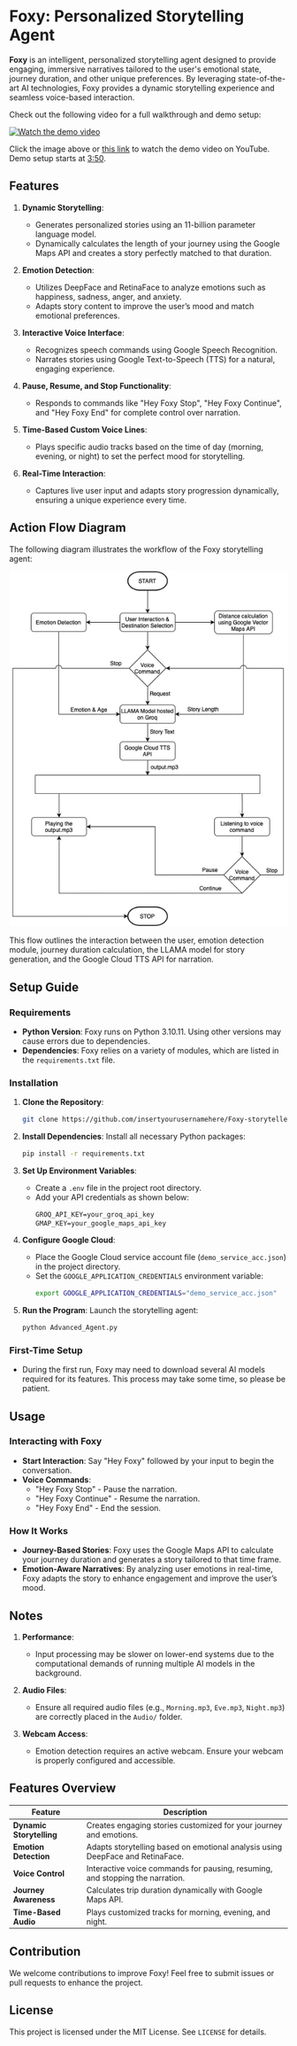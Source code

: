 
# Foxy: Personalized Storytelling Agent

**Foxy** is an intelligent, personalized storytelling agent designed to provide engaging, immersive narratives tailored to the user's emotional state, journey duration, and other unique preferences. By leveraging state-of-the-art AI technologies, Foxy provides a dynamic storytelling experience and seamless voice-based interaction.

Check out the following video for a full walkthrough and demo setup:

[![Watch the demo video](https://img.youtube.com/vi/TFBQvUPwpUY/0.jpg)](https://youtu.be/TFBQvUPwpUY)

Click the image above or [this link](https://youtu.be/TFBQvUPwpUY) to watch the demo video on YouTube. Demo setup starts at [3:50](https://youtu.be/TFBQvUPwpUY?feature=shared&t=230).

## Features

1. **Dynamic Storytelling**:
   - Generates personalized stories using an 11-billion parameter language model.
   - Dynamically calculates the length of your journey using the Google Maps API and creates a story perfectly matched to that duration.

2. **Emotion Detection**:
   - Utilizes DeepFace and RetinaFace to analyze emotions such as happiness, sadness, anger, and anxiety.
   - Adapts story content to improve the user’s mood and match emotional preferences.

3. **Interactive Voice Interface**:
   - Recognizes speech commands using Google Speech Recognition.
   - Narrates stories using Google Text-to-Speech (TTS) for a natural, engaging experience.

4. **Pause, Resume, and Stop Functionality**:
   - Responds to commands like "Hey Foxy Stop", "Hey Foxy Continue", and "Hey Foxy End" for complete control over narration.

5. **Time-Based Custom Voice Lines**:
   - Plays specific audio tracks based on the time of day (morning, evening, or night) to set the perfect mood for storytelling.

6. **Real-Time Interaction**:
   - Captures live user input and adapts story progression dynamically, ensuring a unique experience every time.

## Action Flow Diagram

The following diagram illustrates the workflow of the Foxy storytelling agent:

![Action Flow Diagram](./action.jpg)

This flow outlines the interaction between the user, emotion detection module, journey duration calculation, the LLAMA model for story generation, and the Google Cloud TTS API for narration.

## Setup Guide

### Requirements
- **Python Version**: Foxy runs on Python 3.10.11. Using other versions may cause errors due to dependencies.
- **Dependencies**: Foxy relies on a variety of modules, which are listed in the `requirements.txt` file.

### Installation

1. **Clone the Repository**:
   ```bash
   git clone https://github.com/insertyourusernamehere/Foxy-storyteller
   
   ```

2. **Install Dependencies**:
   Install all necessary Python packages:
   ```bash
   pip install -r requirements.txt
   ```

3. **Set Up Environment Variables**:
   - Create a `.env` file in the project root directory.
   - Add your API credentials as shown below:
     ```env
     GROQ_API_KEY=your_groq_api_key
     GMAP_KEY=your_google_maps_api_key
     ```

4. **Configure Google Cloud**:
   - Place the Google Cloud service account file (`demo_service_acc.json`) in the project directory.
   - Set the `GOOGLE_APPLICATION_CREDENTIALS` environment variable:
     ```bash
     export GOOGLE_APPLICATION_CREDENTIALS="demo_service_acc.json"
     ```

5. **Run the Program**:
   Launch the storytelling agent:
   ```bash
   python Advanced_Agent.py
   ```

### First-Time Setup
- During the first run, Foxy may need to download several AI models required for its features. This process may take some time, so please be patient.

## Usage

### Interacting with Foxy
- **Start Interaction**:
  Say "Hey Foxy" followed by your input to begin the conversation.
- **Voice Commands**:
  - "Hey Foxy Stop" - Pause the narration.
  - "Hey Foxy Continue" - Resume the narration.
  - "Hey Foxy End" - End the session.

### How It Works
- **Journey-Based Stories**:
  Foxy uses the Google Maps API to calculate your journey duration and generates a story tailored to that time frame.
- **Emotion-Aware Narratives**:
  By analyzing user emotions in real-time, Foxy adapts the story to enhance engagement and improve the user’s mood.

## Notes

1. **Performance**:
   - Input processing may be slower on lower-end systems due to the computational demands of running multiple AI models in the background.

2. **Audio Files**:
   - Ensure all required audio files (e.g., `Morning.mp3`, `Eve.mp3`, `Night.mp3`) are correctly placed in the `Audio/` folder.

3. **Webcam Access**:
   - Emotion detection requires an active webcam. Ensure your webcam is properly configured and accessible.

## Features Overview

| Feature                 | Description                                                                 |
|-------------------------|-----------------------------------------------------------------------------|
| **Dynamic Storytelling** | Creates engaging stories customized for your journey and emotions.         |
| **Emotion Detection**    | Adapts storytelling based on emotional analysis using DeepFace and RetinaFace. |
| **Voice Control**        | Interactive voice commands for pausing, resuming, and stopping the narration. |
| **Journey Awareness**    | Calculates trip duration dynamically with Google Maps API.                 |
| **Time-Based Audio**     | Plays customized tracks for morning, evening, and night.                   |

## Contribution

We welcome contributions to improve Foxy! Feel free to submit issues or pull requests to enhance the project.

## License

This project is licensed under the MIT License. See `LICENSE` for details.
